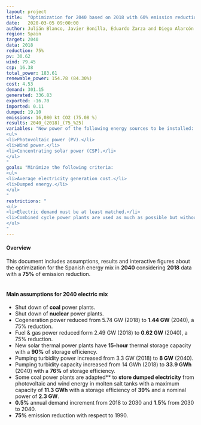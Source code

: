 ```yaml
---
layout: project
title:  "Optimization for 2040 based on 2018 with 60% emission reduction"
date:   2020-03-05 09:00:00
author: Julián Blanco, Javier Bonilla, Eduardo Zarza and Diego Alarcón
region: Spain
target: 2040
data: 2018
reduction: 75%
pv: 30.62
wind: 79.45
csp: 16.38
total_power: 183.61
renewable_power: 154.78 (84.30%)
cost: 4.53
demand: 301.15
generated: 336.83
exported: -16.70
imported: 0.11
dumped: 19.10
emissions: 16,080 kt CO2 (75.08 %)
results: 2040_(2018)_(75_%25)
variables: "New power of the following energy sources to be installed:
<ul>
<li>Photovoltaic power (PV).</li>
<li>Wind power.</li>
<li>Concentrating solar power (CSP).</li>
</ul>
"
goals: "Minimize the following criteria:
<ul>
<li>Average electricity generation cost.</li>
<li>Dumped energy.</li>
</ul>
"
restrictions: "
<ul>
<li>Electric demand must be at least matched.</li>
<li>Combined cycle power plants are used as much as possible but without exceeding the maximum allowed CO<sub>2</sub> emissions.</li>
</ul>
"
---
```

#### Overview
This document includes assumptions, results and interactive figures about the optimization for the Spanish energy mix in **2040** considering **2018** data with a **75%** of emission reduction.
<br>
<br>
#### Main assumptions for 2040 electric mix
- Shut down of **coal** power plants.
- Shut down of **nuclear** power plants.
- Cogeneration power reduced from 5.74 GW (2018) to **1.44 GW** (2040), a 75% reduction.
- Fuel & gas power reduced form 2.49 GW (2018) to **0.62 GW** (2040), a 75% reduction.
- New solar thermal power plants have **15-hour** thermal storage capacity with a **90%** of storage efficiency.
- Pumping turbidity power increased from 3.3 GW (2018) to **8 GW** (2040).
- Pumping turbidity capacity increased from 14 GWh (2018) to **33.9 GWh** (2040) with a **76%** of storage efficiency.
- Some coal power plants are adapted** to **store dumped electricity** from photovoltaic and wind energy in molten salt tanks with a maximum capacity of **11.3 GWh** with a storage efficiency of **39%** and a nominal power of **2.3 GW**.
- **0.5%** annual demand increment from 2018 to 2030 and **1.5%** from 2030 to 2040.
- **75%** emission reduction with respect to 1990.
<br>
<br>
